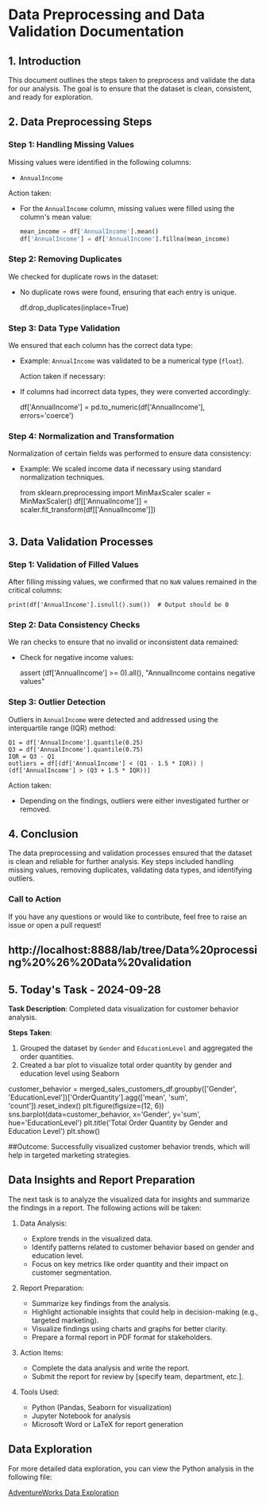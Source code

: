 # Data Preprocessing and Data Validation Documentation

## 1. Introduction
This document outlines the steps taken to preprocess and validate the data for our analysis. The goal is to ensure that the dataset is clean, consistent, and ready for exploration.

## 2. Data Preprocessing Steps

### Step 1: Handling Missing Values
Missing values were identified in the following columns:
- `AnnualIncome`

Action taken:
- For the `AnnualIncome` column, missing values were filled using the column's mean value:
    ```python
    mean_income = df['AnnualIncome'].mean()
    df['AnnualIncome'] = df['AnnualIncome'].fillna(mean_income)
    ```

### Step 2: Removing Duplicates
We checked for duplicate rows in the dataset:
- No duplicate rows were found, ensuring that each entry is unique.

   df.drop_duplicates(inplace=True)
    
### Step 3: Data Type Validation
We ensured that each column has the correct data type:
- Example: `AnnualIncome` was validated to be a numerical type (`float`).

    Action taken if necessary:
- If columns had incorrect data types, they were converted accordingly:
    
    df['AnnualIncome'] = pd.to_numeric(df['AnnualIncome'], errors='coerce')
    

### Step 4: Normalization and Transformation
Normalization of certain fields was performed to ensure data consistency:
- Example: We scaled income data if necessary using standard normalization techniques.

    
    from sklearn.preprocessing import MinMaxScaler
    scaler = MinMaxScaler()
    df[['AnnualIncome']] = scaler.fit_transform(df[['AnnualIncome']])
    ```

## 3. Data Validation Processes

### Step 1: Validation of Filled Values
After filling missing values, we confirmed that no `NaN` values remained in the critical columns:
   
    print(df['AnnualIncome'].isnull().sum())  # Output should be 0
    

### Step 2: Data Consistency Checks
We ran checks to ensure that no invalid or inconsistent data remained:
- Check for negative income values:
   
    assert (df['AnnualIncome'] >= 0).all(), "AnnualIncome contains negative values"
    

### Step 3: Outlier Detection
Outliers in `AnnualIncome` were detected and addressed using the interquartile range (IQR) method:
    
    Q1 = df['AnnualIncome'].quantile(0.25)
    Q3 = df['AnnualIncome'].quantile(0.75)
    IQR = Q3 - Q1
    outliers = df[(df['AnnualIncome'] < (Q1 - 1.5 * IQR)) | (df['AnnualIncome'] > (Q3 + 1.5 * IQR))]


Action taken:
- Depending on the findings, outliers were either investigated further or removed.

## 4. Conclusion
The data preprocessing and validation processes ensured that the dataset is clean and reliable for further analysis. Key steps included handling missing values, removing duplicates, validating data types, and identifying outliers.


### Call to Action
If you have any questions or would like to contribute, feel free to raise an issue or open a pull request!

## http://localhost:8888/lab/tree/Data%20processing%20%26%20Data%20validation

## 5. Today's Task - 2024-09-28
**Task Description**: Completed data visualization for customer behavior analysis.

**Steps Taken**:
1. Grouped the dataset by `Gender` and `EducationLevel` and aggregated the order quantities.
2. Created a bar plot to visualize total order quantity by gender and education level using Seaborn
   
customer_behavior = merged_sales_customers_df.groupby(['Gender', 'EducationLevel'])['OrderQuantity'].agg(['mean', 'sum', 'count']).reset_index()
plt.figure(figsize=(12, 6))
sns.barplot(data=customer_behavior, x='Gender', y='sum', hue='EducationLevel')
plt.title('Total Order Quantity by Gender and Education Level')
plt.show()

##Outcome: Successfully visualized customer behavior trends, which will help in targeted marketing strategies.

##  Data Insights and Report Preparation

The next task is to analyze the visualized data for insights and summarize the findings in a report. The following actions will be taken:

1. Data Analysis:
   - Explore trends in the visualized data.
   - Identify patterns related to customer behavior based on gender and education level.
   - Focus on key metrics like order quantity and their impact on customer segmentation.

2. Report Preparation:
   - Summarize key findings from the analysis.
   - Highlight actionable insights that could help in decision-making (e.g., targeted marketing).
   - Visualize findings using charts and graphs for better clarity.
   - Prepare a formal report in PDF format for stakeholders.

3. Action Items:
   - Complete the data analysis and write the report.
   - Submit the report for review by [specify team, department, etc.].

4. Tools Used:
   - Python (Pandas, Seaborn for visualization)
   - Jupyter Notebook for analysis
   - Microsoft Word or LaTeX for report generation

## Data Exploration

For more detailed data exploration, you can view the Python analysis in the following file:

[AdventureWorks Data Exploration](http://localhost:8888/notebooks/AdventureWorks_Data_Exploration.ipynb)
